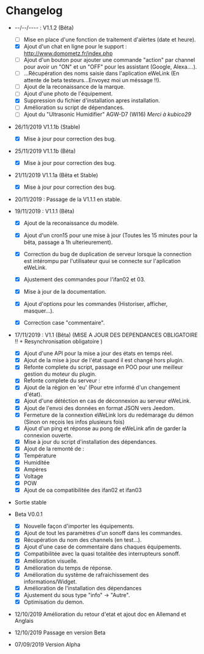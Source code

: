# Changelog



- --/--/---- : V1.1.2 (Bêta)
	- [ ] Mise en place d'une fonction de traitement d'alèrtes (date et heure).
	- [x] Ajout d'un chat en ligne pour le support : http://www.domometz.fr/index.php
	- [ ] Ajout d'un bouton pour ajouter une commande "action" par channel pour avoir un "ON" et un "OFF" pour les assistant (Google, Alexa....).
	- [ ] ...Récupération des noms saisie dans l'aplication eWeLink (En attente de beta testeurs...Envoyez moi un méssage !!).
	- [ ] Ajout de la reconaissance de la marque.
	- [ ] Ajout d'une photo de l'équipement.
	- [x] Suppression du fichier d'installation apres installation.
	- [ ] Amélioration su script de dépendances.
	- [ ] Ajout du "Ultrasonic Humidifier" AGW-D7 (WI16) *Merci à kubico29*

- 26/11/2019 V1.1.1b (Stable)
    - [x] Mise à jour pour correction des bug.

- 25/11/2019 V1.1.1b (Bêta)
    - [x] Mise à jour pour correction des bug.

- 21/11/2019 V1.1.1a (Bêta et Stable)
    - [x] Mise à jour pour correction des bug.

- 20/11/2019 : Passage de la V1.1.1 en stable.

- 19/11/2019 : V1.1.1 (Bêta)
	- [x] Ajout de la reconaissance du modèle.
	- [x] Ajout d'un cron15 pour une mise à jour (Toutes les 15 minutes pour la bêta, passage a 1h ulterieurement).
	- [x] Correction du bug de duplication de serveur lorsque la connection est intérompu par l'utilisateur quui se connecte sur l'aplication eWeLink.
	- [x] Ajustement des commandes pour l'ifan02 et 03.
	- [x] Mise à jour de la documentation.
	- [x] Ajout d'options pour les commandes (Historiser, afficher, masquer...).
	- [x] Correction case "commentaire".
  

- 17/11/2019 : V1.1 (Bêta) (MISE A JOUR DES DEPENDANCES OBLIGATOIRE !! + Resynchronisation obligatoire )
	- [x] Ajout d'une API pour la mise a jour des états en temps réel.
	- [x] Ajout de la mise à jour de l'état quand il est changé hors plugin.
	- [x] Refonte complete du script, passage en POO pour une meilleur gestion du moteur du plugin.
	- [x] Refonte complete du serveur : 
	- [x] Ajout de la région en 'eu' (Pour etre informé d'un changement d'état).
	- [x] Ajout d'une détéction en cas de déconnexion au serveur eWeLink.
	- [x] Ajout de l'envoi des données en format JSON vers Jeedom.
	- [x] Fermeture de la connextion eWeLink lors du redémarage du démon (Sinon on reçois les infos plusieurs fois)
	- [x] Ajout d'un ping et réponse au pong de eWeLink afin de garder la connexion ouverte.
	- [x] Mise à jour du script d'installation des dépendances.
	- [x] Ajout de la remonté de : 
	- [x] Température
	- [x] Humiditée
	- [x] Ampères
	- [x] Voltage
	- [x] POW
	- [x] Ajout de oa compatibilitée des ifan02 et ifan03

- Sortie stable
- Beta V0.0.1
	- [x] Nouvelle façon d'importer les équipements.
	- [x] Ajout de tout les paramètres d'un sonoff dans les commandes.
	- [x] Récupération du nom des channels (en test...).
	- [x] Ajout d'une case de commentaire dans chaques équipements.
	- [x] Compatibilitée avec la quasi totalitée des interrupteurs sonoff.
	- [x] Amélioration visuelle.
	- [x] Amélioration du temps de réponse.
	- [x] Amélioration du système de rafraichissement des informations/Widget.
	- [x] Amélioration de l'installation des dépendances
	- [x] Ajustement du sous type "info" -> "Autre".
	- [x] Optimisation du demon.
- 12/10/2019 Amélioration du retour d'etat et ajout doc en Allemand et Anglais
- 12/10/2019 Passage en version Beta
- 07/09/2019 Version Alpha
